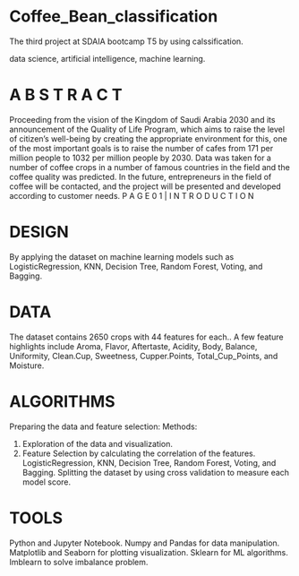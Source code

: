 # Coffee_Bean_classification
The third project at SDAIA bootcamp T5 by using calssification. 


data science, artificial intelligence, machine learning.


# A B S T R A C T
Proceeding from the vision of the Kingdom of Saudi Arabia 2030 and its
announcement of the Quality of Life Program, which aims to raise the
level of citizen’s well-being by creating the appropriate environment for
this, one of the most important goals is to raise the number of cafes
from 171 per million people to 1032 per million people by 2030.
Data was taken for a number of coffee crops in a number of famous
countries in the field and the coffee quality was predicted. In the future,
entrepreneurs in the field of coffee will be contacted, and the project
will be presented and developed according to customer needs.
P A G E 0 1 | I N T R O D U C T I O N
# DESIGN
By applying the dataset on machine learning models such as
LogisticRegression, KNN, Decision Tree, Random Forest, Voting, and
Bagging.
# DATA
The dataset contains 2650 crops with 44 features for each.. A few
feature highlights include Aroma, Flavor, Aftertaste, Acidity, Body,
Balance, Uniformity, Clean.Cup, Sweetness, Cupper.Points,
Total_Cup_Points, and Moisture.
# ALGORITHMS 
Preparing the data and feature selection:
Methods:
1. Exploration of the data and visualization.
2. Feature Selection by calculating the
correlation of the features.
LogisticRegression, KNN, Decision Tree,
Random Forest, Voting, and Bagging. Splitting
the dataset by using cross validation to
measure each model score.


# TOOLS
Python and Jupyter Notebook.
Numpy and Pandas for data
manipulation.
Matplotlib and Seaborn for plotting
visualization.
Sklearn for ML algorithms.
Imblearn to solve imbalance problem.
